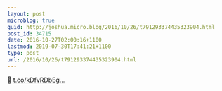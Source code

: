 ```yaml
---
layout: post
microblog: true
guid: http://joshua.micro.blog/2016/10/26/t791293374435323904.html
post_id: 34715
date: 2016-10-27T02:00:16+1100
lastmod: 2019-07-30T17:41:21+1100
type: post
url: /2016/10/26/t791293374435323904.html
---
```

👫 [t.co/kDfvRDbEg...](https://t.co/kDfvRDbEgf)
